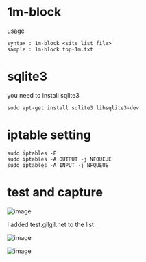 # 1m-block

usage
```
syntax : 1m-block <site list file>
sample : 1m-block top-1m.txt
```

# sqlite3
you need to install sqlite3
```
sudo apt-get install sqlite3 libsqlite3-dev
```

# iptable setting
```
sudo iptables -F
sudo iptables -A OUTPUT -j NFQUEUE
sudo iptables -A INPUT -j NFQUEUE
```

# test and capture
![image](https://user-images.githubusercontent.com/45089989/140652040-415cf380-daf5-49cb-9ee9-34e3df1f7343.png)

I added test.gilgil.net to the list

![image](https://user-images.githubusercontent.com/45089989/140652066-1cf7f800-8f96-4b14-b33f-1e729ed1412a.png)

![image](https://user-images.githubusercontent.com/45089989/162229473-4aef51b2-ea39-45cd-b8a2-d854c6a8ce6d.png)
